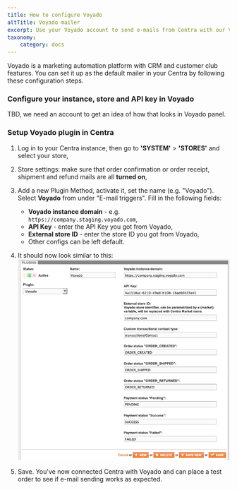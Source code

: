 ```yaml
---
title: How to configure Voyado
altTitle: Voyado mailer
excerpt: Use your Voyado account to send e-mails from Centra with our Voyado plugin
taxonomy:
    category: docs
---
```


Voyado is a marketing automation platform with CRM and customer club features. You can set it up as the default mailer in your Centra by following these configuration steps.

### Configure your instance, store and API key in Voyado

TBD, we need an account to get an idea of how that looks in Voyado panel.

### Setup Voyado plugin in Centra

1. Log in to your Centra instance, then go to __'SYSTEM'__ > __'STORES'__ and select your store,
2. Store settings: make sure that order confirmation or order receipt, shipment and refund mails are all **turned on**,
3. Add a new Plugin Method, activate it, set the name (e.g. "Voyado"). Select __Voyado__ from under "E-mail triggers". Fill in the following fields:

    * __Voyado instance domain__ - e.g. `https://company.staging.voyado.com`,
    * __API Key__ - enter the API Key you got from Voyado,
    * __External store ID__ - enter the store ID you got from Voyado,
    * Other configs can be left default.

4. It should now look similar to this:  
    ![](voyado-plugin-config.png)
5. Save. You've now connected Centra with Voyado and can place a test order to see if e-mail sending works as expected.
